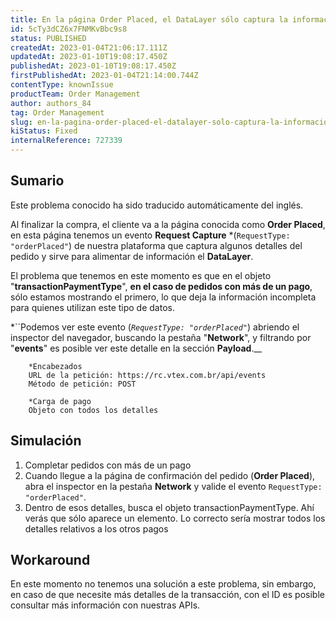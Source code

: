 ```yaml
---
title: En la página Order Placed, el DataLayer sólo captura la información del primer pago dentro de la transacción (transactionPaymentType)
id: 5cTy3dCZ6x7FNMKvBbc9s8
status: PUBLISHED
createdAt: 2023-01-04T21:06:17.111Z
updatedAt: 2023-01-10T19:08:17.450Z
publishedAt: 2023-01-10T19:08:17.450Z
firstPublishedAt: 2023-01-04T21:14:00.744Z
contentType: knownIssue
productTeam: Order Management
author: authors_84
tag: Order Management
slug: en-la-pagina-order-placed-el-datalayer-solo-captura-la-informacion-del
kiStatus: Fixed
internalReference: 727339
---
```


## Sumario

<div class="alert alert-info">
  <p>Este problema conocido ha sido traducido automáticamente del inglés.</p>
</div>

Al finalizar la compra, el cliente va a la página conocida como **Order Placed**, en esta página tenemos un evento **Request Capture** *(`RequestType: "orderPlaced"`) de nuestra plataforma que captura algunos detalles del pedido y sirve para alimentar de información el **DataLayer**.

El problema que tenemos en este momento es que en el objeto "**transactionPaymentType**", **en el caso de pedidos con más de un pago**, sólo estamos mostrando el primero, lo que deja la información incompleta para quienes utilizan este tipo de datos.

\*``Podemos ver este evento (_`RequestType: "orderPlaced"`_) abriendo el inspector del navegador, buscando la pestaña "**Network**", y filtrando por "**events**" es posible ver este detalle en la sección **Payload**.__

```
    *Encabezados
    URL de la petición: https://rc.vtex.com.br/api/events
    Método de petición: POST

    *Carga de pago
    Objeto con todos los detalles
``` 

## Simulación

1. Completar pedidos con más de un pago
2. Cuando llegue a la página de confirmación del pedido (**Order Placed**), abra el inspector en la pestaña **Network** y valide el evento `RequestType: "orderPlaced"`.
3. Dentro de esos detalles, busca el objeto transactionPaymentType. Ahí verás que sólo aparece un elemento. Lo correcto sería mostrar todos los detalles relativos a los otros pagos

## Workaround

En este momento no tenemos una solución a este problema, sin embargo, en caso de que necesite más detalles de la transacción, con el ID es posible consultar más información con nuestras APIs.

